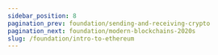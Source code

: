```yaml
---
sidebar_position: 8
pagination_prev: foundation/sending-and-receiving-crypto
pagination_next: foundation/modern-blockchains-2020s
slug: /foundation/intro-to-ethereum
---
```

<!-- 
File: 8-intro-to-ethereum.md
Description: Introduction to Ethereum and its impact on the Web3 industry.
-->